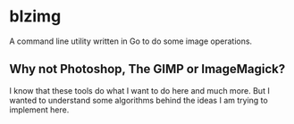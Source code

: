 # blzimg

A command line utility written in Go to do some image operations.

## Why not Photoshop, The GIMP or ImageMagick?

I know that these tools do what I want to do here and much more. But I wanted to understand some
algorithms behind the ideas I am trying to implement here.


